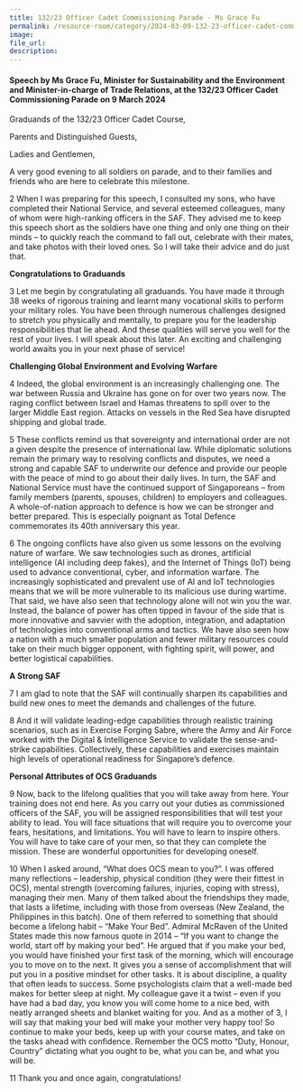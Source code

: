 ```yaml
---  
title: 132/23 Officer Cadet Commissioning Parade - Ms Grace Fu
permalink: /resource-room/category/2024-03-09-132-23-officer-cadet-commissioning-parade
image:  
file_url:  
description:  
---
```

#### Speech by Ms Grace Fu, Minister for Sustainability and the Environment and Minister-in-charge of Trade Relations, at the 132/23 Officer Cadet Commissioning Parade on 9 March 2024

Graduands of the 132/23 Officer Cadet Course,

Parents and Distinguished Guests,

Ladies and Gentlemen,

A very good evening to all soldiers on parade, and to their families and friends who are here to celebrate this milestone.

2 When I was preparing for this speech, I consulted my sons, who have completed their National Service, and several esteemed colleagues, many of whom were high-ranking officers in the SAF. They advised me to keep this speech short as the soldiers have one thing and only one thing on their minds – to quickly reach the command to fall out, celebrate with their mates, and take photos with their loved ones. So I will take their advice and do just that.

**Congratulations to Graduands**

3 Let me begin by congratulating all graduands. You have made it through 38 weeks of rigorous training and learnt many vocational skills to perform your military roles. You have been through numerous challenges designed to stretch you physically and mentally, to prepare you for the leadership responsibilities that lie ahead. And these qualities will serve you well for the rest of your lives. I will speak about this later. An exciting and challenging world awaits you in your next phase of service!

**Challenging Global Environment and Evolving Warfare**

4 Indeed, the global environment is an increasingly challenging one. The war between Russia and Ukraine has gone on for over two years now. The raging conflict between Israel and Hamas threatens to spill over to the larger Middle East region. Attacks on vessels in the Red Sea have disrupted shipping and global trade.

5 These conflicts remind us that sovereignty and international order are not a given despite the presence of international law. While diplomatic solutions remain the primary way to resolving conflicts and disputes, we need a strong and capable SAF to underwrite our defence and provide our people with the peace of mind to go about their daily lives. In turn, the SAF and National Service must have the continued support of Singaporeans – from family members (parents, spouses, children) to employers and colleagues. A whole-of-nation approach to defence is how we can be stronger and better prepared. This is especially poignant as Total Defence commemorates its 40th anniversary this year.

6 The ongoing conflicts have also given us some lessons on the evolving nature of warfare. We saw technologies such as drones, artificial intelligence (AI including deep fakes), and the Internet of Things (IoT) being used to advance conventional, cyber, and information warfare. The increasingly sophisticated and prevalent use of AI and IoT technologies means that we will be more vulnerable to its malicious use during wartime. That said, we have also seen that technology alone will not win you the war. Instead, the balance of power has often tipped in favour of the side that is more innovative and savvier with the adoption, integration, and adaptation of technologies into conventional arms and tactics. We have also seen how a nation with a much smaller population and fewer military resources could take on their much bigger opponent, with fighting spirit, will power, and better logistical capabilities.

**A Strong SAF**

7 I am glad to note that the SAF will continually sharpen its capabilities and build new ones to meet the demands and challenges of the future.

8 And it will validate leading-edge capabilities through realistic training scenarios, such as in Exercise Forging Sabre, where the Army and Air Force worked with the Digital & Intelligence Service to validate the sense-and-strike capabilities. Collectively, these capabilities and exercises maintain high levels of operational readiness for Singapore’s defence.

**Personal Attributes of OCS Graduands**

9 Now, back to the lifelong qualities that you will take away from here. Your training does not end here. As you carry out your duties as commissioned officers of the SAF, you will be assigned responsibilities that will test your ability to lead. You will face situations that will require you to overcome your fears, hesitations, and limitations. You will have to learn to inspire others. You will have to take care of your men, so that they can complete the mission. These are wonderful opportunities for developing oneself.

10 When I asked around, “What does OCS mean to you?”. I was offered many reflections – leadership, physical condition (they were their fittest in OCS), mental strength (overcoming failures, injuries, coping with stress), managing their men. Many of them talked about the friendships they made, that lasts a lifetime, including with those from overseas (New Zealand, the Philippines in this batch). One of them referred to something that should become a lifelong habit – “Make Your Bed”. Admiral McRaven of the United States made this now famous quote in 2014 – “If you want to change the world, start off by making your bed”. He argued that if you make your bed, you would have finished your first task of the morning, which will encourage you to move on to the next. It gives you a sense of accomplishment that will put you in a positive mindset for other tasks. It is about discipline, a quality that often leads to success. Some psychologists claim that a well-made bed makes for better sleep at night. My colleague gave it a twist – even if you have had a bad day, you know you will come home to a nice bed, with neatly arranged sheets and blanket waiting for you. And as a mother of 3, I will say that making your bed will make your mother very happy too! So continue to make your beds, keep up with your course mates, and take on the tasks ahead with confidence. Remember the OCS motto “Duty, Honour, Country” dictating what you ought to be, what you can be, and what you will be.

11 Thank you and once again, congratulations!
